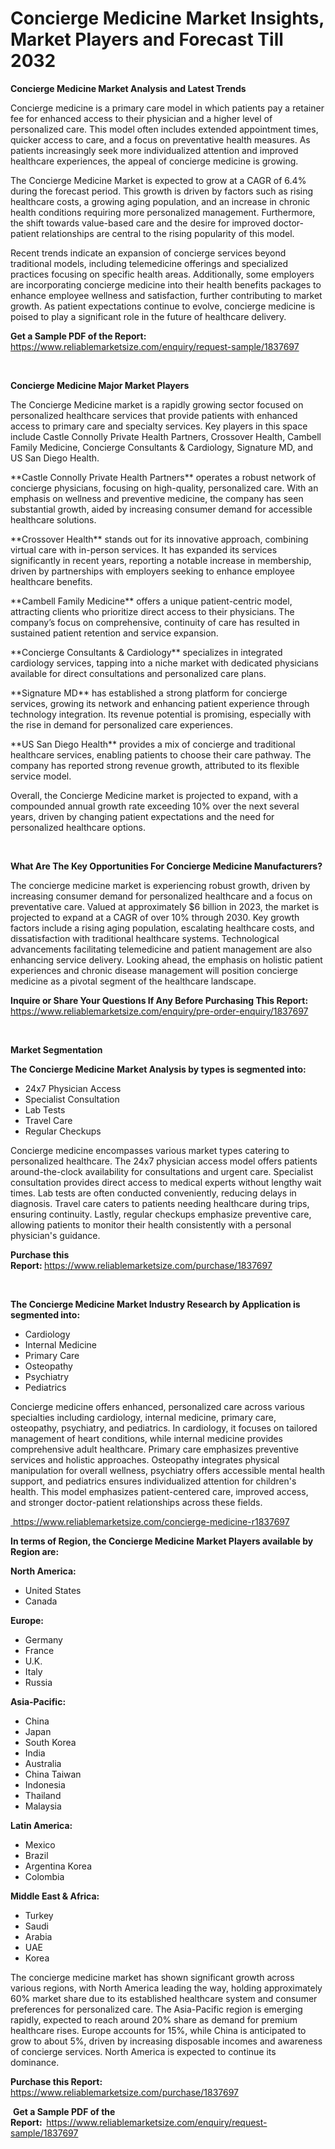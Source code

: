 <p><h1>Concierge Medicine Market Insights, Market Players and Forecast Till 2032</h1></p><p><strong>Concierge Medicine Market Analysis and Latest Trends</strong></p>
<p><p>Concierge medicine is a primary care model in which patients pay a retainer fee for enhanced access to their physician and a higher level of personalized care. This model often includes extended appointment times, quicker access to care, and a focus on preventative health measures. As patients increasingly seek more individualized attention and improved healthcare experiences, the appeal of concierge medicine is growing.</p><p>The Concierge Medicine Market is expected to grow at a CAGR of 6.4% during the forecast period. This growth is driven by factors such as rising healthcare costs, a growing aging population, and an increase in chronic health conditions requiring more personalized management. Furthermore, the shift towards value-based care and the desire for improved doctor-patient relationships are central to the rising popularity of this model.</p><p>Recent trends indicate an expansion of concierge services beyond traditional models, including telemedicine offerings and specialized practices focusing on specific health areas. Additionally, some employers are incorporating concierge medicine into their health benefits packages to enhance employee wellness and satisfaction, further contributing to market growth. As patient expectations continue to evolve, concierge medicine is poised to play a significant role in the future of healthcare delivery.</p></p>
<p><strong>Get a Sample PDF of the Report:&nbsp;</strong> <a href="https://www.reliablemarketsize.com/enquiry/request-sample/1837697?utm_campaign=2876&utm_medium=2&utm_source=Github&utm_content=ia&utm_term=13042025&utm_id=concierge-medicine">https://www.reliablemarketsize.com/enquiry/request-sample/1837697</a></p>
<p>&nbsp;</p>
<p><strong>Concierge Medicine Major Market Players</strong></p>
<p><p>The Concierge Medicine market is a rapidly growing sector focused on personalized healthcare services that provide patients with enhanced access to primary care and specialty services. Key players in this space include Castle Connolly Private Health Partners, Crossover Health, Cambell Family Medicine, Concierge Consultants & Cardiology, Signature MD, and US San Diego Health.</p><p>**Castle Connolly Private Health Partners** operates a robust network of concierge physicians, focusing on high-quality, personalized care. With an emphasis on wellness and preventive medicine, the company has seen substantial growth, aided by increasing consumer demand for accessible healthcare solutions.</p><p>**Crossover Health** stands out for its innovative approach, combining virtual care with in-person services. It has expanded its services significantly in recent years, reporting a notable increase in membership, driven by partnerships with employers seeking to enhance employee healthcare benefits.</p><p>**Cambell Family Medicine** offers a unique patient-centric model, attracting clients who prioritize direct access to their physicians. The company’s focus on comprehensive, continuity of care has resulted in sustained patient retention and service expansion.</p><p>**Concierge Consultants & Cardiology** specializes in integrated cardiology services, tapping into a niche market with dedicated physicians available for direct consultations and personalized care plans.</p><p>**Signature MD** has established a strong platform for concierge services, growing its network and enhancing patient experience through technology integration. Its revenue potential is promising, especially with the rise in demand for personalized care experiences.</p><p>**US San Diego Health** provides a mix of concierge and traditional healthcare services, enabling patients to choose their care pathway. The company has reported strong revenue growth, attributed to its flexible service model.</p><p>Overall, the Concierge Medicine market is projected to expand, with a compounded annual growth rate exceeding 10% over the next several years, driven by changing patient expectations and the need for personalized healthcare options.</p></p>
<p>&nbsp;</p>
<p><strong>What Are The Key Opportunities For Concierge Medicine Manufacturers?</strong></p>
<p><p>The concierge medicine market is experiencing robust growth, driven by increasing consumer demand for personalized healthcare and a focus on preventative care. Valued at approximately $6 billion in 2023, the market is projected to expand at a CAGR of over 10% through 2030. Key growth factors include a rising aging population, escalating healthcare costs, and dissatisfaction with traditional healthcare systems. Technological advancements facilitating telemedicine and patient management are also enhancing service delivery. Looking ahead, the emphasis on holistic patient experiences and chronic disease management will position concierge medicine as a pivotal segment of the healthcare landscape.</p></p>
<p><strong>Inquire or Share Your Questions If Any Before Purchasing This Report:</strong> <a href="https://www.reliablemarketsize.com/enquiry/pre-order-enquiry/1837697?utm_campaign=2876&utm_medium=2&utm_source=Github&utm_content=ia&utm_term=13042025&utm_id=concierge-medicine">https://www.reliablemarketsize.com/enquiry/pre-order-enquiry/1837697</a></p>
<p>&nbsp;</p>
<p><strong>Market Segmentation</strong></p>
<p><strong>The Concierge Medicine Market Analysis by types is segmented into:</strong></p>
<p><ul><li>24x7 Physician Access</li><li>Specialist Consultation</li><li>Lab Tests</li><li>Travel Care</li><li>Regular Checkups</li></ul></p>
<p><p>Concierge medicine encompasses various market types catering to personalized healthcare. The 24x7 physician access model offers patients around-the-clock availability for consultations and urgent care. Specialist consultation provides direct access to medical experts without lengthy wait times. Lab tests are often conducted conveniently, reducing delays in diagnosis. Travel care caters to patients needing healthcare during trips, ensuring continuity. Lastly, regular checkups emphasize preventive care, allowing patients to monitor their health consistently with a personal physician's guidance.</p></p>
<p><strong>Purchase this Report:&nbsp;</strong><a href="https://www.reliablemarketsize.com/purchase/1837697?utm_campaign=2876&utm_medium=2&utm_source=Github&utm_content=ia&utm_term=13042025&utm_id=concierge-medicine">https://www.reliablemarketsize.com/purchase/1837697</a></p>
<p>&nbsp;</p>
<p><strong>The Concierge Medicine Market Industry Research by Application is segmented into:</strong></p>
<p><ul><li>Cardiology</li><li>Internal Medicine</li><li>Primary Care</li><li>Osteopathy</li><li>Psychiatry</li><li>Pediatrics</li></ul></p>
<p><p>Concierge medicine offers enhanced, personalized care across various specialties including cardiology, internal medicine, primary care, osteopathy, psychiatry, and pediatrics. In cardiology, it focuses on tailored management of heart conditions, while internal medicine provides comprehensive adult healthcare. Primary care emphasizes preventive services and holistic approaches. Osteopathy integrates physical manipulation for overall wellness, psychiatry offers accessible mental health support, and pediatrics ensures individualized attention for children's health. This model emphasizes patient-centered care, improved access, and stronger doctor-patient relationships across these fields.</p></p>
<p><a href="https://www.reliablemarketsize.com/concierge-medicine-r1837697?utm_campaign=2876&utm_medium=2&utm_source=Github&utm_content=ia&utm_term=13042025&utm_id=concierge-medicine">&nbsp;https://www.reliablemarketsize.com/concierge-medicine-r1837697</a></p>
<p><strong>In terms of Region, the Concierge Medicine Market Players available by Region are:</strong></p>
<p>
    <p> <strong> North America: </strong>
        <ul>
            <li>United States</li>
            <li>Canada</li>
        </ul>
        </p> 
    <p> <strong> Europe: </strong>
        <ul>
            <li>Germany</li>
            <li>France</li>
            <li>U.K.</li>
            <li>Italy</li>
            <li>Russia</li>
        </ul>
        </p> 
    <p> <strong> Asia-Pacific: </strong>
        <ul>
            <li>China</li>
            <li>Japan</li>
            <li>South Korea</li>
            <li>India</li>
            <li>Australia</li>
            <li>China Taiwan</li>
            <li>Indonesia</li>
            <li>Thailand</li>
            <li>Malaysia</li>
        </ul>
        </p> 
    <p> <strong> Latin America: </strong>
        <ul>
            <li>Mexico</li>
            <li>Brazil</li>
            <li>Argentina Korea</li>
            <li>Colombia</li>
        </ul>
        </p> 
    <p> <strong> Middle East & Africa: </strong>
        <ul>
            <li>Turkey</li>
            <li>Saudi</li>
            <li>Arabia</li>
            <li>UAE</li>
            <li>Korea</li>
        </ul>
    </p>
    </p>
<p><p>The concierge medicine market has shown significant growth across various regions, with North America leading the way, holding approximately 60% market share due to its established healthcare system and consumer preferences for personalized care. The Asia-Pacific region is emerging rapidly, expected to reach around 20% share as demand for premium healthcare rises. Europe accounts for 15%, while China is anticipated to grow to about 5%, driven by increasing disposable incomes and awareness of concierge services. North America is expected to continue its dominance.</p></p>
<p><strong>Purchase this Report: </strong><a href="https://www.reliablemarketsize.com/purchase/1837697?utm_campaign=2876&utm_medium=2&utm_source=Github&utm_content=ia&utm_term=13042025&utm_id=concierge-medicine">https://www.reliablemarketsize.com/purchase/1837697</a></p>
<p>&nbsp;<strong>Get a Sample PDF of the Report:&nbsp;&nbsp;</strong><a href="https://www.reliablemarketsize.com/enquiry/request-sample/1837697?utm_campaign=2876&utm_medium=2&utm_source=Github&utm_content=ia&utm_term=13042025&utm_id=concierge-medicine">https://www.reliablemarketsize.com/enquiry/request-sample/1837697</a></p>
<p><strong></strong></p>
<p><p></p><p></p><p></p></p>